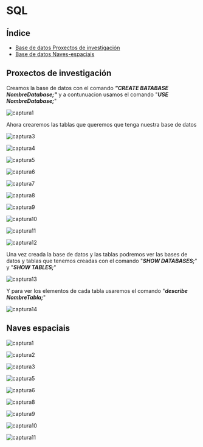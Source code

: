 # SQL
## Índice
* [Base de datos Proxectos de investigación](#proxectos-de-investigación)
* [Base de datos Naves-espaciais](#naves-espaciais)

## Proxectos de investigación

Creamos la base de datos con el comando **_"CREATE BATABASE NombreDatabase;"_** y a contunuacion usamos el comando "**_USE NombreDatabase;_**"

![captura1](https://github.com/yasminlema/SQL/blob/master/imagenes%20ejercicios%20DDL/proxectos%20de%20investigacion/Captura.PNG)

Ahora crearemos las tablas que queremos que tenga nuestra base de datos 

![captura3](https://github.com/yasminlema/SQL/blob/master/imagenes%20ejercicios%20DDL/proxectos%20de%20investigacion/Captura3.PNG)

![captura4](https://github.com/yasminlema/SQL/blob/master/imagenes%20ejercicios%20DDL/proxectos%20de%20investigacion/Captura4.PNG)

![captura5](https://github.com/yasminlema/SQL/blob/master/imagenes%20ejercicios%20DDL/proxectos%20de%20investigacion/Captura5.PNG)

![captura6](https://github.com/yasminlema/SQL/blob/master/imagenes%20ejercicios%20DDL/proxectos%20de%20investigacion/Captura6.PNG)

![captura7](https://github.com/yasminlema/SQL/blob/master/imagenes%20ejercicios%20DDL/proxectos%20de%20investigacion/Captura7.PNG)

![captura8](https://github.com/yasminlema/SQL/blob/master/imagenes%20ejercicios%20DDL/proxectos%20de%20investigacion/Captura8.PNG)

![captura9](https://github.com/yasminlema/SQL/blob/master/imagenes%20ejercicios%20DDL/proxectos%20de%20investigacion/Captura9.PNG)

![captura10](https://github.com/yasminlema/SQL/blob/master/imagenes%20ejercicios%20DDL/proxectos%20de%20investigacion/Captura10.PNG)

![captura11](https://github.com/yasminlema/SQL/blob/master/imagenes%20ejercicios%20DDL/proxectos%20de%20investigacion/Captura11.PNG)

![captura12](https://github.com/yasminlema/SQL/blob/master/imagenes%20ejercicios%20DDL/proxectos%20de%20investigacion/Captura12.PNG)

Una vez creada la base de datos y las tablas podremos ver las bases de datos y tablas que tenemos creadas con el comando "**_SHOW DATABASES;_**" y "**_SHOW TABLES;_**"

![captura13](https://github.com/yasminlema/SQL/blob/master/imagenes%20ejercicios%20DDL/proxectos%20de%20investigacion/Captura13.PNG)

Y para ver los elementos de cada tabla usaremos el comando "**_describe NombreTabla;_**"

![captura14](https://github.com/yasminlema/SQL/blob/master/imagenes%20ejercicios%20DDL/proxectos%20de%20investigacion/Captura14.PNG)

## Naves espaciais

![captura1](https://github.com/yasminlema/SQL/blob/master/imagenes%20ejercicios%20DDL/naves%20espaciais/Captura.PNG)

![captura2](https://github.com/yasminlema/SQL/blob/master/imagenes%20ejercicios%20DDL/naves%20espaciais/Captura2.PNG)

![captura3](https://github.com/yasminlema/SQL/blob/master/imagenes%20ejercicios%20DDL/naves%20espaciais/Captura3.PNG)

![captura5](https://github.com/yasminlema/SQL/blob/master/imagenes%20ejercicios%20DDL/naves%20espaciais/Captura5.PNG)

![captura6](https://github.com/yasminlema/SQL/blob/master/imagenes%20ejercicios%20DDL/naves%20espaciais/Captura6.PNG)

![captura8](https://github.com/yasminlema/SQL/blob/master/imagenes%20ejercicios%20DDL/naves%20espaciais/Captura8.PNG)

![captura9](https://github.com/yasminlema/SQL/blob/master/imagenes%20ejercicios%20DDL/naves%20espaciais/Captura9.PNG)

![captura10](https://github.com/yasminlema/SQL/blob/master/imagenes%20ejercicios%20DDL/naves%20espaciais/Captura10.PNG)

![captura11](https://github.com/yasminlema/SQL/blob/master/imagenes%20ejercicios%20DDL/naves%20espaciais/Captura11.PNG)
